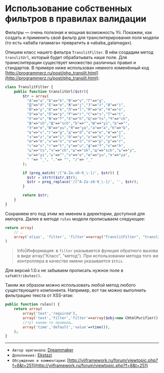 Использование собственных фильтров в правилах валидации
=======================================================

Фильтры — очень полезная и мощная возможность Yii. Покажем, как создать
и применить свой фильтр для транслитерирования поля модели (то есть «абаба
галамага» превратить в «ababa_galamaga»).

Опишем класс нашего фильтра `TranslitFilter`. В нём создадим метод `translitUrl`,
который будет обрабатывать наше поле. Для транислитерации существует множество
различных правил и стандартов. В примере ниже использован немного изменённый код
[http://programmerz.ru/post/php_translit.html](http://programmerz.ru/post/php_translit.html):

```php
class TranslitFilter {
    public function translitUrl($str){
        $tr = array(
          "А"=>"a","Б"=>"b","В"=>"v","Г"=>"g",
          "Д"=>"d","Е"=>"e","Ж"=>"j","З"=>"z","И"=>"i",
          "Й"=>"y","К"=>"k","Л"=>"l","М"=>"m","Н"=>"n",
          "О"=>"o","П"=>"p","Р"=>"r","С"=>"s","Т"=>"t",
          "У"=>"u","Ф"=>"f","Х"=>"h","Ц"=>"ts","Ч"=>"ch",
          "Ш"=>"sh","Щ"=>"sch","Ъ"=>"","Ы"=>"yi","Ь"=>"",
          "Э"=>"e","Ю"=>"yu","Я"=>"ya","а"=>"a","б"=>"b",
          "в"=>"v","г"=>"g","д"=>"d","е"=>"e","ж"=>"j",
          "з"=>"z","и"=>"i","й"=>"y","к"=>"k","л"=>"l",
          "м"=>"m","н"=>"n","о"=>"o","п"=>"p","р"=>"r",
          "с"=>"s","т"=>"t","у"=>"u","ф"=>"f","х"=>"h",
          "ц"=>"ts","ч"=>"ch","ш"=>"sh","щ"=>"sch","ъ"=>"y",
          "ы"=>"yi","ь"=>"","э"=>"e","ю"=>"yu","я"=>"ya",
          " "=> "_", "."=> "", "/"=> "_"
        );

        if (preg_match('/[^A-Za-z0-9_\-]/', $str)) {
          $str = strtr($str,$tr);
          $str = preg_replace('/[^A-Za-z0-9_\-]/', '', $str);
        }

        return $str;
    }
}
```

Сохраняем его под этим же именем в директории, доступной для импорта. Далее в методе
`rules` модели прописываем следующее:

```php
return array(
    // …
    array('alias', 'filter', 'filter'=>array("TranslitFilter", "translitUrl")),
)
```

> Info|Информация: в `filter` указывается функция обратного вызова в виде
  array("Класс", "метод"). При использовании метода того же контроллера
  в качестве имени указывается `$this`.

Для версий 1.0.x не забываем прописать нужное поле в `safeAttributes()`.

Таким же образом можно использовать любой метод любого существующего компонента.
Например, вот так можно выполнить фильтрацию текста от XSS-атак:

```php
public function rules() {
    return array(
        array('text','required'),
        array('text','filter','filter'=>array($obj=new CHtmlPurifier(),'purify')),
        //тут какие-то правила…
        array('time','default','value'=>time()),
    );
}
```

---
  - `Автор оригинала`: [Dreammaker](http://yiiframework.ru/forum/memberlist.php?mode=viewprofile&u=557)
  - `Дополнения:` [Ekstazi](http://yiiframework.ru/forum/memberlist.php?mode=viewprofile&u=548)
  - `Обсуждение и комментарии`: [http://yiiframework.ru/forum/viewtopic.php?f=8&t=251](http://yiiframework.ru/forum/viewtopic.php?f=8&t=251)
